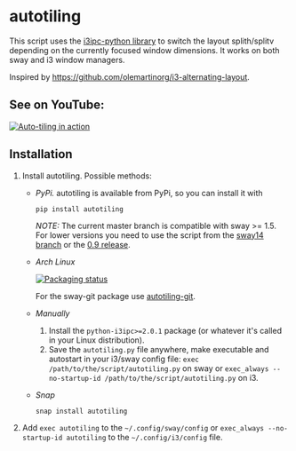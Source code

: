 # autotiling
This script uses the [i3ipc-python library](https://github.com/altdesktop/i3ipc-python)
to switch the layout splith/splitv depending on the currently focused window
dimensions. It works on both sway and i3 window managers.

Inspired by https://github.com/olemartinorg/i3-alternating-layout.

## See on YouTube:

[![Auto-tiling in
action](https://img.youtube.com/vi/UWRZuhn92bQ/0.jpg)](https://www.youtube.com/watch?v=UWRZuhn92bQ)

## Installation

1. Install autotiling. Possible methods:

   * _PyPi._ autotiling is available from PyPi, so you can install it with
     ```
     pip install autotiling
     ```
     _NOTE:_ The current master branch is compatible with sway >= 1.5. For lower
     versions you need to use the script from the [sway14
     branch](https://github.com/nwg-piotr/autotiling/tree/sway14) or the [0.9
     release](https://github.com/nwg-piotr/autotiling/releases/tag/v0.9).


   * _Arch Linux_

     [![Packaging
     status](https://repology.org/badge/vertical-allrepos/autotiling.svg)](https://repology.org/project/autotiling/versions)

     For the sway-git package use
     [autotiling-git](https://aur.archlinux.org/packages/autotiling-git).

   * _Manually_

     1. Install the `python-i3ipc>=2.0.1` package (or whatever it's called in your Linux
        distribution).
     2. Save the `autotiling.py` file anywhere, make executable and autostart in your
        i3/sway config file: `exec /path/to/the/script/autotiling.py` on sway or
        `exec_always --no-startup-id /path/to/the/script/autotiling.py` on i3.

   * _Snap_
     ```
     snap install autotiling
     ```

2. Add `exec autotiling` to the `~/.config/sway/config` or `exec_always --no-startup-id
   autotiling` to the `~/.config/i3/config` file.
